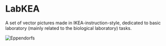 # LabKEA
A set of vector pictures made in IKEA-instruction-style, dedicated to basic laboratory (mainly related to the biological laboratory) tasks.


![Eppendorfs](./LabKEA/Images/Collection.png)
